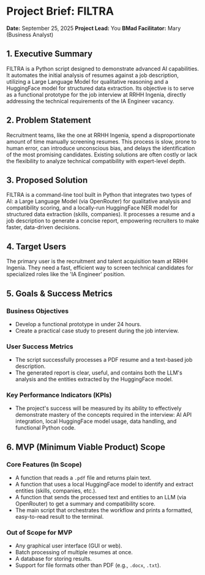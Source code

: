 
# Project Brief: FILTRA

**Date:** September 25, 2025
**Project Lead:** You
**BMad Facilitator:** Mary (Business Analyst)

## 1. Executive Summary

FILTRA is a Python script designed to demonstrate advanced AI capabilities. It automates the initial analysis of resumes against a job description, utilizing a Large Language Model for qualitative reasoning and a HuggingFace model for structured data extraction. Its objective is to serve as a functional prototype for the job interview at RRHH Ingenia, directly addressing the technical requirements of the IA Engineer vacancy.

## 2. Problem Statement

Recruitment teams, like the one at RRHH Ingenia, spend a disproportionate amount of time manually screening resumes. This process is slow, prone to human error, can introduce unconscious bias, and delays the identification of the most promising candidates. Existing solutions are often costly or lack the flexibility to analyze technical compatibility with expert-level depth.

## 3. Proposed Solution

FILTRA is a command-line tool built in Python that integrates two types of AI: a Large Language Model (via OpenRouter) for qualitative analysis and compatibility scoring, and a locally-run HuggingFace NER model for structured data extraction (skills, companies). It processes a resume and a job description to generate a concise report, empowering recruiters to make faster, data-driven decisions.

## 4. Target Users

The primary user is the recruitment and talent acquisition team at RRHH Ingenia. They need a fast, efficient way to screen technical candidates for specialized roles like the 'IA Engineer' position.

## 5. Goals & Success Metrics

### Business Objectives
* Develop a functional prototype in under 24 hours.
* Create a practical case study to present during the job interview.

### User Success Metrics
* The script successfully processes a PDF resume and a text-based job description.
* The generated report is clear, useful, and contains both the LLM's analysis and the entities extracted by the HuggingFace model.

### Key Performance Indicators (KPIs)
* The project's success will be measured by its ability to effectively demonstrate mastery of the concepts required in the interview: AI API integration, local HuggingFace model usage, data handling, and functional Python code.

## 6. MVP (Minimum Viable Product) Scope

### Core Features (In Scope)
* A function that reads a `.pdf` file and returns plain text.
* A function that uses a local HuggingFace model to identify and extract entities (skills, companies, etc.).
* A function that sends the processed text and entities to an LLM (via OpenRouter) to get a summary and compatibility score.
* The main script that orchestrates the workflow and prints a formatted, easy-to-read result to the terminal.

### Out of Scope for MVP
* Any graphical user interface (GUI or web).
* Batch processing of multiple resumes at once.
* A database for storing results.
* Support for file formats other than PDF (e.g., `.docx`, `.txt`).
